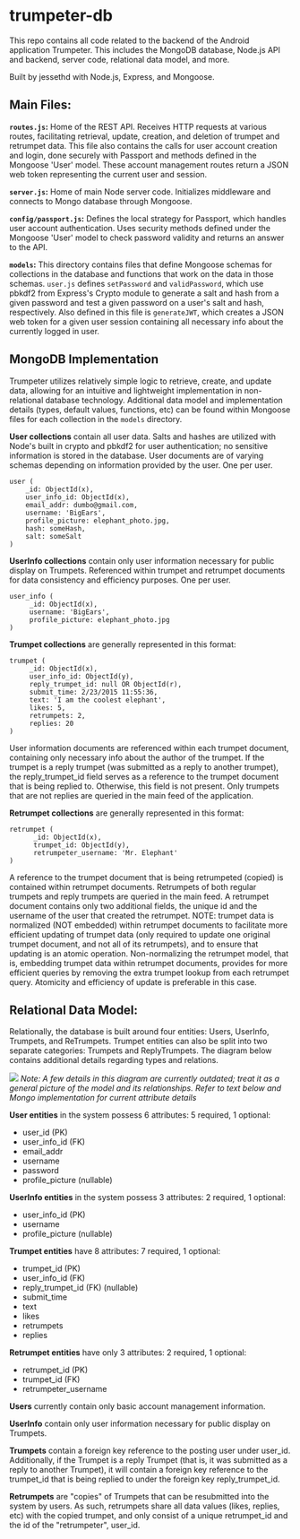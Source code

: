 # trumpeter-db
This repo contains all code related to the backend of the Android application Trumpeter. This includes the MongoDB database, Node.js API
and backend, server code, relational data model, and more.

Built by jessethd with Node.js, Express, and Mongoose.

## Main Files:

**```routes.js```:** Home of the REST API. Receives HTTP requests at various routes, facilitating retrieval, update, creation, and
deletion of trumpet and retrumpet data. This file also contains the calls for user account creation and login, done securely with
Passport and methods defined in the Mongoose 'User' model. These account management routes return a JSON web token representing the
current user and session.

**```server.js```:**
Home of main Node server code. Initializes middleware and connects to Mongo database through Mongoose.

**```config/passport.js```:**
Defines the local strategy for Passport, which handles user account authentication. Uses security methods defined under the Mongoose
'User' model to check password validity and returns an answer to the API.

**```models```:**
This directory contains files that define Mongoose schemas for collections in the database and functions that work on the data in those
schemas. ```user.js``` defines ```setPassword``` and ```validPassword```, which use pbkdf2 from Express's Crypto module to generate a 
salt and hash from a given password and test a given password on a user's salt and hash, respectively. Also defined in this file is 
```generateJWT```, which creates a JSON web token for a given user session containing all necessary info about the currently logged in 
user.


## MongoDB Implementation

Trumpeter utilizes relatively simple logic to retrieve, create, and update data, allowing for an intuitive and lightweight
implementation in non-relational database technology. Additional data model and implementation details (types, default values, 
functions, etc) can be found within Mongoose files for each collection in the ```models``` directory.

**User collections** contain all user data. Salts and hashes are utilized with Node's built in crypto and pbkdf2 for user 
authentication; no sensitive information is stored in the database. User documents are of varying schemas depending on information 
provided by the user. One per user.


```
user (
    _id: ObjectId(x), 
    user_info_id: ObjectId(x),
    email_addr: dumbo@gmail.com,
    username: 'BigEars',
    profile_picture: elephant_photo.jpg,
    hash: someHash,
    salt: someSalt
)
```

**UserInfo collections** contain only user information necessary for public display on Trumpets. Referenced within trumpet and retrumpet 
documents for data consistency and efficiency purposes.  One per user.

```
user_info (
     _id: ObjectId(x),
     username: 'BigEars',
     profile_picture: elephant_photo.jpg
)
```

**Trumpet collections** are generally represented in this format:

```
trumpet (
     _id: ObjectId(x),
     user_info_id: ObjectId(y),
     reply_trumpet_id: null OR ObjectId(r), 
     submit_time: 2/23/2015 11:55:36,
     text: 'I am the coolest elephant',
     likes: 5,
     retrumpets: 2,
     replies: 20
)
```

User information documents are referenced within each trumpet document, containing only necessary info about the author of the trumpet. 
If the trumpet is a reply trumpet (was submitted as a reply to another trumpet), the reply_trumpet_id field serves as a reference to the
trumpet document that is being replied to. Otherwise, this field is not present. Only trumpets that are not replies are queried in the 
main feed of the application.

**Retrumpet collections** are generally represented in this format:

```
retrumpet (
      _id: ObjectId(x),
      trumpet_id: ObjectId(y),
      retrumpeter_username: 'Mr. Elephant'
)
```

A reference to the trumpet document that is being retrumpeted (copied) is contained within retrumpet documents. Retrumpets of both 
regular trumpets and reply trumpets are queried in the main feed. A retrumpet document contains only two additional fields, the unique
id and the username of the user that created the retrumpet. NOTE: trumpet data is normalized (NOT embedded) within retrumpet documents 
to facilitate more efficient updating of trumpet data (only required to update one original trumpet document, and not all of its 
retrumpets), and to ensure that updating is an atomic operation. Non-normalizing the retrumpet model, that is, embedding trumpet data 
within retrumpet documents, provides for more efficient queries by removing the extra trumpet lookup from each retrumpet query. 
Atomicity and efficiency of update is preferable in this case.



## Relational Data Model:
Relationally, the database is built around four entities: Users, UserInfo, Trumpets, and ReTrumpets. Trumpet entities can also be split
into two separate categories: Trumpets and ReplyTrumpets. The diagram below contains additional details regarding types and relations.

<a href="url"><img src="http://i.imgur.com/eKtoAY0.png"></a>
*Note: A few details in this diagram are currently outdated; treat it as a general picture of the model and its relationships. Refer to text below and Mongo implementation for current attribute details*



**User entities** in the system possess 6 attributes: 5 required, 1 optional: 
* user_id (PK)
* user_info_id (FK)
* email_addr
* username 
* password
* profile_picture (nullable)

**UserInfo entities** in the system possess 3 attributes: 2 required, 1 optional:
* user_info_id (PK)
* username
* profile_picture (nullable)

**Trumpet entities** have 8 attributes: 7 required, 1 optional:
* trumpet_id (PK)
* user_info_id (FK)
* reply_trumpet_id (FK) (nullable)
* submit_time
* text
* likes
* retrumpets
* replies

**Retrumpet entities** have only 3 attributes: 2 required, 1 optional:
* retrumpet_id (PK)
* trumpet_id (FK)
* retrumpeter_username

**Users** currently contain only basic account management information.

**UserInfo** contain only user information necessary for public display on Trumpets.

**Trumpets** contain a foreign key reference to the posting user under user_id. Additionally, if the Trumpet is a reply Trumpet (that
is, it was submitted as a reply to another Trumpet), it will contain a foreign key reference to the trumpet_id that is being replied to
under the foreign key reply_trumpet_id.

**Retrumpets** are "copies" of Trumpets that can be resubmitted into the system by users. As such, retrumpets share all data values
(likes, replies, etc) with the copied trumpet, and only consist of a unique retrumpet_id and the id of the "retrumpeter", user_id.


